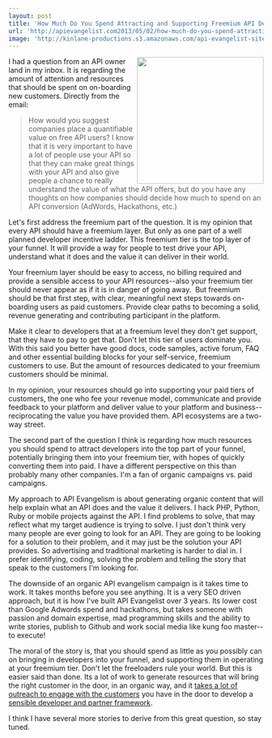 ```yaml
---
layout: post
title: 'How Much Do You Spend Attracting and Supporting Freemium API Developers'
url: 'http://apievangelist.com2013/05/02/how-much-do-you-spend-attracting-and-supporting-freemium-api-developers/'
image: 'http://kinlane-productions.s3.amazonaws.com/api-evangelist-site/blog/freemium-customers.jpg'
---
```



<p>
     <img src="https://s3.amazonaws.com/kinlane-productions/bw-icons/freemium-customers.jpg"  width="250" align="right" />
</p>
<p>
     I had a question from an API owner land in my inbox. It is regarding the amount of attention and resources that should be spent on on-boarding new customers. Directly from the email:
</p>
<blockquote>
     How would you suggest companies place a quantifiable value on free API users? I know that it is very important to have a lot of people use your API so that they can make great things with your API and also give people a chance to really understand the value of what the API offers, but do you have any thoughts on how companies should decide how much to spend on an API conversion (AdWords, Hackathons, etc.)
</blockquote>
<p>
     Let's first address the freemium part of the question. It is my opinion that every API should have a freemium layer. But only as one part of a well planned developer incentive ladder. This freemium tier is the top layer of your funnel. It will provide a way for people to test drive your API, understand what it does and the value it can deliver in their world.
</p>
<p>
     Your freemium layer should be easy to access, no billing required and provide a sensible access to your API resources--also your freemium tier should never appear as if it is in danger of going away.  But freemium should be that first step, with clear, meaningful next steps towards on-boarding users as paid customers. Provide clear paths to becoming a solid, revenue generating and contributing participant in the platform.
</p>
<p>
     Make it clear to developers that at a freemium level they don't get support, that they have to pay to get that. Don't let this tier of users dominate you. With this said you better have good docs, code samples, active forum, FAQ and other essential building blocks for your self-service, freemium customers to use. But the amount of resources dedicated to your freemium customers should be minimal.
</p>
<p>
     In my opinion, your resources should go into supporting your paid tiers of customers, the one who fee your revenue model, communicate and provide feedback to your platform and deliver value to your platform and business--reciprocating the value you have provided them. API ecosystems are a two-way street.
</p>
<p>
     The second part of the question I think is regarding how much resources you should spend to attract developers into the top part of your funnel, potentially bringing them into your freemium tier, with hopes of quickly converting them into paid. I have a different perspective on this than probably many other companies. I'm a fan of organic campaigns vs. paid campaigns.
</p>
<p>
     My approach to API Evangelism is about generating organic content that will help explain what an API does and the value it delivers. I hack PHP, Python, Ruby or mobile projects against the API. I find problems to solve, that may reflect what my target audience is trying to solve. I just don't think very many people are ever going to look for an API. They are going to be looking for a solution to their problem, and it may just be the solution your API provides. So advertising and traditional marketing is harder to dial in. I prefer identifying, coding, solving the problem and telling the story that speak to the customers I'm looking for.
</p>
<p>
     The downside of an organic API evangelism campaign is it takes time to work. It takes months before you see anything. It is a very SEO driven approach, but it is how I've built API Evangelist over 3 years. Its lower cost than Google Adwords spend and hackathons, but takes someone with passion and domain expertise, mad programming skills and the ability to write stories, publish to Github and work social media like kung foo master--to execute!
</p>
<p>
     The moral of the story is, that you should spend as little as you possibly can on bringing in developers into your funnel, and supporting them in operating at your freemium tier. Don't let the freeloaders rule your world. But this is easier said than done. Its a lot of work to generate resources that will bring the right customer in the door, in an organic way, and it <a href="/2012/09/18/simple-api-developer-tracking-framework/">takes a lot of outreach to engage with the customers</a> you have in the door to develop a <a href="http://apievangelist.com/2012/01/31/four-potential-levels-of-an-api-business-ecosystem/">sensible developer and partner framework</a>.
</p>
<p>
     I think I have several more stories to derive from this great question, so stay tuned.
</p>

